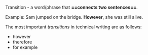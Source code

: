 Transition - 
    a word/phrase that **==connects two sentences==**.


Example: 
Sam jumped on the bridge. **However**, she was still alive.


The most important *transitions* in technical writing are as follows:
-   however
-   therefore
-   for example
